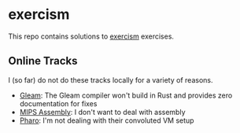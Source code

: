 # exercism

This repo contains solutions to [exercism](https://exercism.org) exercises.

## Online Tracks

I (so far) do not do these tracks locally for a variety of reasons.

- [Gleam](https://exercism.org/tracks/gleam): The Gleam compiler won't build in Rust and provides zero documentation for fixes
- [MIPS Assembly](https://exercism.org/tracks/mips): I don't want to deal with assembly
- [Pharo](https://exercism.org/tracks/pharo-smalltalk): I'm not dealing with their convoluted VM setup
